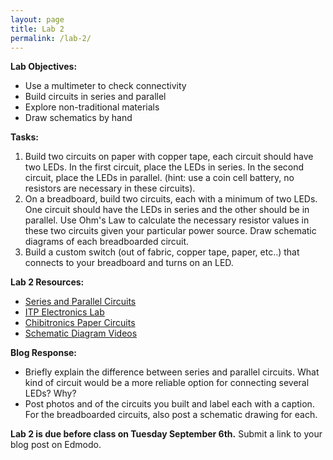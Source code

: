 ```yaml
---
layout: page
title: Lab 2
permalink: /lab-2/
---
```


**Lab Objectives:**

+ Use a multimeter to check connectivity
+ Build circuits in series and parallel
+ Explore non-traditional materials
+ Draw schematics by hand

**Tasks:**

1. Build two circuits on paper with copper tape, each circuit should have two LEDs. In the first circuit, place the LEDs in series. In the second circuit, place the LEDs in parallel. (hint: use a coin cell battery, no resistors are necessary in these circuits).
2. On a breadboard, build two circuits, each with a minimum of two LEDs. One circuit should have the LEDs in series and the other should be in parallel. Use Ohm's Law to calculate the necessary resistor values in these two circuits given your particular power source. Draw schematic diagrams of each breadboarded circuit.
3. Build a custom switch (out of fabric, copper tape, paper, etc..) that connects to your breadboard and turns on an LED. 


**Lab 2 Resources:**

+ [Series and Parallel Circuits](https://learn.sparkfun.com/tutorials/series-and-parallel-circuits) 
+ [ITP Electronics Lab](https://itp.nyu.edu/physcomp/labs/labs-electronics/electronics/)
+ [Chibitronics Paper Circuits](https://chibitronics.com)
+ [Schematic Diagram Videos](https://itp.nyu.edu/physcomp/videos/videos-schematic-diagrams/)

**Blog Response:** 

+ Briefly explain the difference between series and parallel circuits. What kind of circuit would be a more reliable option for connecting several LEDs? Why?
+ Post photos and of the circuits you built and label each with a caption. For the breadboarded circuits, also post a schematic drawing for each.

**Lab 2 is due before class on Tuesday September 6th.** Submit a link to your blog post on Edmodo. 